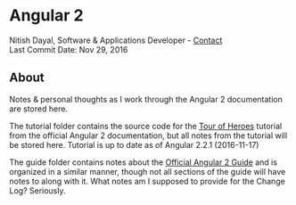 # Angular 2

Nitish Dayal, Software & Applications Developer - [Contact](http://www.nitishdayal.me)  
Last Commit Date: Nov 29, 2016

## About

Notes & personal thoughts as I work through the Angular 2 documentation are stored 
  here.
  
The tutorial folder contains the source code for the 
  [Tour of Heroes](https://angular.io/docs/ts/latest/tutorial/) tutorial from 
  the official Angular 2 documentation, but all notes from the tutorial will be 
  stored here. Tutorial is up to date as of Angular 2.2.1 (2016-11-17)

The guide folder contains notes about the
  [Official Angular 2 Guide](https://angular.io/docs/ts/latest/guide/) and is
  organized in a similar manner, though not all sections of the guide will have
  notes to along with it. What notes am I supposed to provide for the Change Log?
  Seriously.